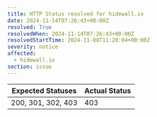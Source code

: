 ```yaml
---
title: HTTP Status resolved for hidewall.io
date: 2024-11-14T07:26:43+00:00Z
resolved: True
resolvedWhen: 2024-11-14T07:26:43+00:00Z
resolvedStartTime: 2024-11-08T11:28:04+00:00Z
severity: notice
affected:
  - hidewall.io
section: issue
---
```


| Expected Statuses | Actual Status  |
|-------------------|----------------|
| 200, 301, 302, 403 | 403 |
